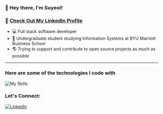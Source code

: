 ### 👋 Hey there, I'm Suyeol!

### 🔗 [Check Out My LinkedIn Profile](https://www.linkedin.com/in/suyeolyoon/)

- 💻 Full stack software developer
- 🏫 Undergraduate student studying Information Systems at BYU Marriott Business School
- 🌎 Trying to support and contribute to open source projects as much as possible

***

### Here are some of the technologies I code with
![My Skills](https://skillicons.dev/icons?i=js,html,css,postgresql,mysql,aws,docker,react,nodejs,nextjs,vuejs,python,tailwind,sass,supabase,git&perline=12)

### Let's Connect:
[![LinkedIn](https://img.shields.io/badge/LinkedIn-0077B5?style=for-the-badge&logo=linkedin&logoColor=white)](https://www.linkedin.com/in/suyeolyoon/)
